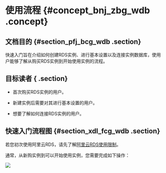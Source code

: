 # 使用流程 {#concept_bnj_zbg_wdb .concept}

## 文档目的 {#section_pfj_bcg_wdb .section}

快速入门旨在介绍如何创建RDS实例、进行基本设置以及连接实例数据库，使用户能够了解从购买RDS实例到开始使用实例的流程。

## 目标读者 { .section}

-   首次购买RDS实例的用户。

-   新建实例后需要对其进行基本设置的用户。

-   想要了解如何连接RDS实例的用户。


## 快速入门流程图 {#section_xdl_fcg_wdb .section}

若您初次使用阿里云RDS，请先了解[阿里云RDS使用限制](intl.zh-CN/快速入门PostgreSQL版/使用限制.md)。

通常，从新购实例到可以开始使用实例，您需要完成如下操作：

![](http://static-aliyun-doc.oss-cn-hangzhou.aliyuncs.com/assets/img/7845/15470850772954_zh-CN.png)

